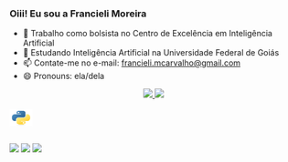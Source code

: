 ### Oiii! Eu sou a Francieli Moreira

- 🔭 Trabalho como bolsista no Centro de Excelência em Inteligência Artificial
- 🌱 Estudando Inteligência Artificial na Universidade Federal de Goiás
- 📫 Contate-me no e-mail: francieli.mcarvalho@gmail.com
- 😄 Pronouns: ela/dela

<div align="center">
  <a href="https://github.com/francielimoreira">
  <img height="160em" src="https://github-readme-stats.vercel.app/api?username=francielimoreira&show_icons=true&theme=dracula&include_all_commits=true&count_private=true"/>
  <img height="160em" src="https://github-readme-stats.vercel.app/api/top-langs/?username=francielimoreira&layout=compact&langs_count=7&theme=dracula"/>
</div>
  
  <div style="display: inline_block"><br>
  <img align="center" alt="Rafa-Python" height="30" width="40" src="https://raw.githubusercontent.com/devicons/devicon/master/icons/python/python-original.svg">
</div>
  
  ##
  
 <div>
  <a href="https://www.instagram.com/francielimoreira_/" target="_blank"><img src="https://img.shields.io/badge/-Instagram-%23E4405F?style=for-the-badge&logo=instagram&logoColor=white" target="_blank"></a>
  <a href = "mailto:francieli.mcarvalho@gmail.com"><img src="https://img.shields.io/badge/-Gmail-%23333?style=for-the-badge&logo=gmail&logoColor=white" target="_blank"></a>
  <a href="https://www.linkedin.com/in/francielidecarvalho/" target="_blank"><img src="https://img.shields.io/badge/-LinkedIn-%230077B5?style=for-the-badge&logo=linkedin&logoColor=white" target="_blank"></a> 
</div>
